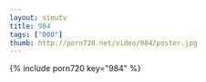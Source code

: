 ```yaml
--- 
layout: sieutv
title: 984
tags: ["000"]
thumb: http://porn720.net/video/984/poster.jpg
---
```

{% include porn720 key="984" %} 
